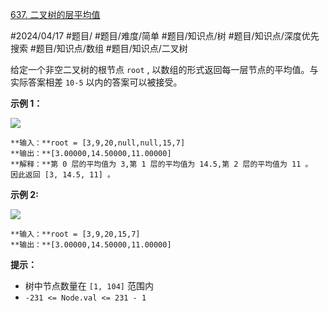 [637. 二叉树的层平均值](https://leetcode.cn/problems/average-of-levels-in-binary-tree/)

#2024/04/17 #题目/ #题目/难度/简单 #题目/知识点/树 #题目/知识点/深度优先搜索 #题目/知识点/数组 #题目/知识点/二叉树 

给定一个非空二叉树的根节点 `root` , 以数组的形式返回每一层节点的平均值。与实际答案相差 `10-5` 以内的答案可以被接受。

**示例 1：**

![](https://assets.leetcode.com/uploads/2021/03/09/avg1-tree.jpg)
```
**输入：**root = [3,9,20,null,null,15,7]
**输出：**[3.00000,14.50000,11.00000]
**解释：**第 0 层的平均值为 3,第 1 层的平均值为 14.5,第 2 层的平均值为 11 。
因此返回 [3, 14.5, 11] 。
```

**示例 2:**

![](https://assets.leetcode.com/uploads/2021/03/09/avg2-tree.jpg)
```
**输入：**root = [3,9,20,15,7]
**输出：**[3.00000,14.50000,11.00000]
```

**提示：**

- 树中节点数量在 `[1, 104]` 范围内
- `-231 <= Node.val <= 231 - 1`